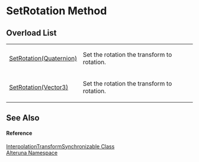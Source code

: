 # SetRotation Method


## Overload List
<table>
<tr>
<td><a href="M_Alteruna_InterpolationTransformSynchronizable_SetRotation">SetRotation(Quaternion)</a></td>
<td><p>Set the rotation the transform to rotation.</p></td></tr>
<tr>
<td><a href="M_Alteruna_InterpolationTransformSynchronizable_SetRotation_1">SetRotation(Vector3)</a></td>
<td><p>Set the rotation the transform to rotation.</p></td></tr>
</table>

## See Also


#### Reference
<a href="T_Alteruna_InterpolationTransformSynchronizable">InterpolationTransformSynchronizable Class</a>  
<a href="N_Alteruna">Alteruna Namespace</a>  
